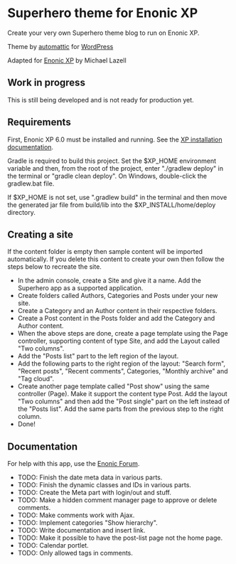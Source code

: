 # Superhero theme for Enonic XP

Create your very own Superhero theme blog to run on Enonic XP.

Theme by [automattic](https://profiles.wordpress.org/automattic/) for [WordPress](https://wordpress.com/themes/)

Adapted for [Enonic XP](https://github.com/enonic/xp) by Michael Lazell

## Work in progress

This is still being developed and is not ready for production yet.

## Requirements

First, Enonic XP 6.0 must be installed and running. See the [XP installation documentation](http://xp.readthedocs.org/en/latest/getting-started/installation.html).

Gradle is required to build this project. Set the $XP_HOME environment variable and then, from the root of the project, enter "./gradlew deploy" in the terminal or "gradle clean deploy". On
Windows, double-click the gradlew.bat file.

If $XP_HOME is not set, use ".gradlew build" in the terminal and then move the generated jar file from build/lib into the $XP_INSTALL/home/deploy directory.

## Creating a site

If the content folder is empty then sample content will be imported automatically. If you delete this content to create your own then
follow the steps below to recreate the site.

- In the admin console, create a Site and give it a name. Add the Superhero app as a supported application.
- Create folders called Authors, Categories and Posts under your new site.
- Create a Category and an Author content in their respective folders.
- Create a Post content in the Posts folder and add the Category and Author content.
- When the above steps are done, create a page template using the Page controller, supporting content of type Site, and add the Layout called "Two columns".
- Add the "Posts list" part to the left region of the layout.
- Add the following parts to the right region of the layout: "Search form", "Recent posts", "Recent comments", Categories, "Monthly archive" and "Tag cloud".
- Create another page template called "Post show" using the same controller (Page). Make it support the content type Post. Add the layout "Two columns" and then add the "Post single" part on the left instead of the "Posts list". Add the same parts from the previous step to the right column.
- Done!

## Documentation

For help with this app, use the [Enonic Forum](https://discuss.enonic.com/).

* TODO: Finish the date meta data in various parts.
* TODO: Finish the dynamic classes and IDs in various parts.
* TODO: Create the Meta part with login/out and stuff.
* TODO: Make a hidden comment manager page to approve or delete comments.
* TODO: Make comments work with Ajax.
* TODO: Implement categories "Show hierarchy".
* TODO: Write documentation and insert link.
* TODO: Make it possible to have the post-list page not the home page.
* TODO: Calendar portlet.
* TODO: Only allowed tags in comments.

